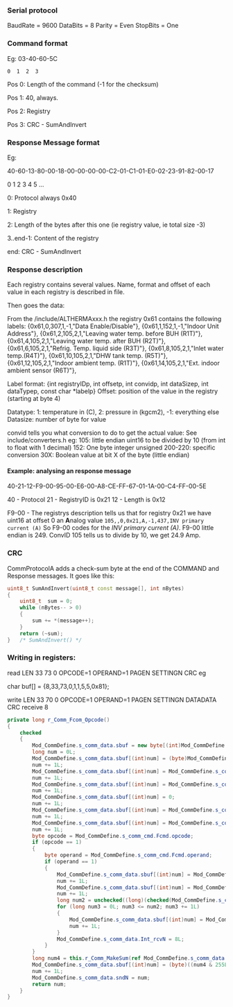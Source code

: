 ### Serial protocol
 BaudRate = 9600
 DataBits = 8
 Parity = Even
 StopBits = One

### Command format
Eg: 03-40-60-5C

	0  1  2  3
	
Pos 0: Length of the command (-1 for the checksum)

Pos 1: 40, always.

Pos 2: Registry

Pos 3: CRC - SumAndInvert

### Response Message format
Eg:

40-60-13-80-00-18-00-00-00-00-C2-01-C1-01-E0-02-23-91-82-00-17

 0  1  2  3  4  5 ...

0: Protocol always 0x40

1: Registry

2: Length of the bytes after this one (ie registry value, ie total size -3)

3..end-1: Content of the registry

end: CRC - SumAndInvert

### Response description
Each registry contains several values. Name, format and offset of each value in each registry is described in file.

Then goes the data:

From the /include/ALTHERMAxxx.h the registry 0x61 contains the following labels:
{0x61,0,307,1,-1,"Data Enable/Disable"},
{0x61,1,152,1,-1,"Indoor Unit Address"},
{0x61,2,105,2,1,"Leaving water temp. before BUH (R1T)"},
{0x61,4,105,2,1,"Leaving water temp. after BUH (R2T)"},
{0x61,6,105,2,1,"Refrig. Temp. liquid side (R3T)"},
{0x61,8,105,2,1,"Inlet water temp.(R4T)"},
{0x61,10,105,2,1,"DHW tank temp. (R5T)"},
{0x61,12,105,2,1,"Indoor ambient temp. (R1T)"},
{0x61,14,105,2,1,"Ext. indoor ambient sensor (R6T)"},

Label format: {int registryIDp, int offsetp, int convidp, int dataSizep, int dataTypep, const char *labelp} 
Offset: position of the value in the registry (starting at byte 4)

Datatype: 1: temperature in (C), 2: pressure in (kgcm2), -1: everything else
Datasize: number of byte for value

convid tells you what conversion to do to get the actual value: See include/converters.h
eg:
105: little endian uint16 to be divided by 10 (from int to float with 1 decimal)
152: One byte integer unsigned
200-220: specific conversion
30X: Boolean value at bit X of the byte (little endian)

#### Example: analysing an response message
40-21-12-F9-00-95-00-E6-00-A8-CE-FF-67-01-1A-00-C4-FF-00-5E

40 - Protocol
21 - RegistryID is 0x21
12 - Length is 0x12

F9-00 - The registrys description tells us that for registry 0x21 we have uint16 at offset 0 an **A**nalog value
`105,,0,0x21,A,-1,437,INV primary current (A)`
So F9-00 codes for the *INV primary current (A)*. F9-00 little endian is 249. 
ConvID 105 tells us to divide by 10, we get 24.9 Amp.

### CRC
CommProtocolA adds a check-sum byte at the end of the COMMAND and Response messages. It goes like this:
```c++
uint8_t SumAndInvert(uint8_t const message[], int nBytes)
{
    uint8_t  sum = 0;
    while (nBytes-- > 0)
    {
        sum += *(message++);
    }
    return (~sum);
}   /* SumAndInvert() */
```


### Writing in registers:

read
LEN  33  73  0  OPCODE=1 OPERAND=1 PAGEN SETTINGN CRC
eg

char buf[] = {8,33,73,0,1,1,5,5,0x81};


write
LEN  33  70  0  OPCODE=1 OPERAND=1 PAGEN SETTINGN DATADATA CRC
receive 8 

```c#
private long r_Comm_Fcom_Opcode()
{
    checked
    {
        Mod_CommDefine.s_comm_data.sbuf = new byte[(int)Mod_CommDefine.s_comm_cmd.Fcmd.byten + 1];
        long num = 0L;
        Mod_CommDefine.s_comm_data.sbuf[(int)num] = (byte)Mod_CommDefine.s_comm_cmd.Fcmd.byten;
        num += 1L;
        Mod_CommDefine.s_comm_data.sbuf[(int)num] = Mod_CommDefine.s_comm_cmd.Fcmd.cmd;
        num += 1L;
        Mod_CommDefine.s_comm_data.sbuf[(int)num] = Mod_CommDefine.s_comm_cmd.Fcmd.subcmd;
        num += 1L;
        Mod_CommDefine.s_comm_data.sbuf[(int)num] = 0;
        num += 1L;
        Mod_CommDefine.s_comm_data.sbuf[(int)num] = Mod_CommDefine.s_comm_cmd.Fcmd.opcode;
        num += 1L;
        Mod_CommDefine.s_comm_data.sbuf[(int)num] = Mod_CommDefine.s_comm_cmd.Fcmd.operand;
        num += 1L;
        byte opcode = Mod_CommDefine.s_comm_cmd.Fcmd.opcode;
        if (opcode == 1)
        {
            byte operand = Mod_CommDefine.s_comm_cmd.Fcmd.operand;
            if (operand == 1)
            {
                Mod_CommDefine.s_comm_data.sbuf[(int)num] = Mod_CommDefine.s_comm_cmd.Fcmd.pageN;
                num += 1L;
                Mod_CommDefine.s_comm_data.sbuf[(int)num] = Mod_CommDefine.s_comm_cmd.Fcmd.settingN;
                num += 1L;
                long num2 = unchecked((long)(checked(Mod_CommDefine.s_comm_cmd.Fcmd.dataN - 1)));
                for (long num3 = 0L; num3 <= num2; num3 += 1L)
                {
                    Mod_CommDefine.s_comm_data.sbuf[(int)num] = Mod_CommDefine.s_comm_cmd.Fcmd.f_data[(int)num3];
                    num += 1L;
                }
                Mod_CommDefine.s_comm_data.Int_rcvN = 8L;
            }
        }
        long num4 = this.r_Comm_MakeSum(ref Mod_CommDefine.s_comm_data.sbuf, (int)num);
        Mod_CommDefine.s_comm_data.sbuf[(int)num] = (byte)((num4 & 255L) ^ 255L);
        num += 1L;
        Mod_CommDefine.s_comm_data.sndN = num;
        return num;
    }
}

```
